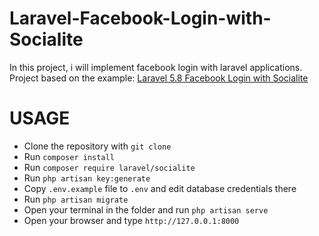 # Laravel-Facebook-Login-with-Socialite
In this project, i will implement facebook login with laravel applications.
Project based on the example: [Laravel 5.8 Facebook Login with Socialite](https://www.tutsmake.com/laravel-5-facebook-login-with-socialite/)

# USAGE
- Clone the repository with ```git clone```
- Run ```composer install```
- Run ```composer require laravel/socialite```
- Run ```php artisan key:generate```
- Copy ```.env.example``` file to ```.env``` and edit database credentials there
- Run ```php artisan migrate```
- Open your terminal in the folder and run ```php artisan serve```
- Open your browser and type ```http://127.0.0.1:8000```
